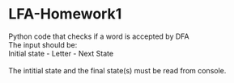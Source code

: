 # LFA-Homework1
Python code that checks if a word is accepted by DFA <br/>
The input should be: <br/>
Initial state -  Letter - Next State <br/>
<br/>
The intitial state and the final state(s) must be read from console.
